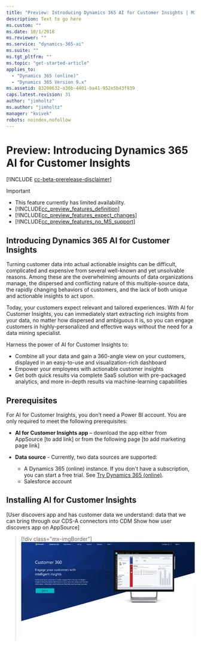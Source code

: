 ```yaml
---
title: "Preview: Introducing Dynamics 365 AI for Customer Insights | MicrosoftDocs"
description: Text to go here
ms.custom: ""
ms.date: 10/1/2018
ms.reviewer: ""
ms.service: "dynamics-365-ai"
ms.suite: ""
ms.tgt_pltfrm: ""
ms.topic: "get-started-article"
applies_to: 
  - "Dynamics 365 (online)"
  - "Dynamics 365 Version 9.x"
ms.assetid: 83200632-a36b-4401-ba41-952e5b43f939
caps.latest.revision: 31
author: "jimholtz"
ms.author: "jimholtz"
manager: "kvivek"
robots: noindex,nofollow
---
```

# Preview: Introducing Dynamics 365 AI for Customer Insights

[!INCLUDE [cc-beta-prerelease-disclaimer](../includes/cc-beta-prerelease-disclaimer.md)]

> [!IMPORTANT]
> - This feature currently has limited availability.
> - [!INCLUDE[cc_preview_features_definition](../includes/cc-preview-features-definition.md)]  
> - [!INCLUDE[cc_preview_features_expect_changes](../includes/cc-preview-features-expect-changes.md)]  
> - [!INCLUDE[cc_preview_features_no_MS_support](../includes/cc-preview-features-no-ms-support.md)]  

## Introducing Dynamics 365 AI for Customer Insights
Turning customer data into actual actionable insights can be difficult, complicated and expensive from several well-known and yet unsolvable reasons. Among these are the overwhelming amounts of data organizations manage, the dispersed and conflicting nature of this multiple-source data, the rapidly changing behaviors of customers, and the lack of both unique and actionable insights to act upon.

Today, your customers expect relevant and tailored experiences. With AI for Customer Insights, you can immediately start extracting rich insights from your data, no matter how dispersed and ambiguous it is, so you can  engage customers in highly-personalized and effective ways without the need for a data mining specialist.

Harness the power of AI for Customer Insights to:
- Combine all your data and gain a 360-angle view on your customers, displayed in an easy-to-use and visualization-rich dashboard
- Empower your employees with actionable customer insights
- Get both quick results via complete SaaS solution with pre-packaged analytics, and more in-depth results via machine-learning capabilities

## Prerequisites

For AI for Customer Insights, you don’t need a Power BI account. You are only required to meet the following prerequisites:

- **AI for Customer Insights app** – download the app either from AppSource [to add link] or from the following page [to add marketing page link]

- **Data source** - Currently, two data sources are supported: 

  - A Dynamics 365 (online) instance. If you don't have a subscription, you can start a free trial. See [Try Dynamics 365 (online)](https://docs.microsoft.com/dynamics365/customer-engagement/admin/try-dynamics-365-online).
  - Salesforce account

## Installing AI for Customer Insights
[User discovers app and has customer data we understand: data that we can bring through our CDS-A connectors into CDM
Show how user discovers app on AppSource]

> [!div class="mx-imgBorder"] 
> ![](media/get-customer-insights720.png "Get AI for Customer Insights")
